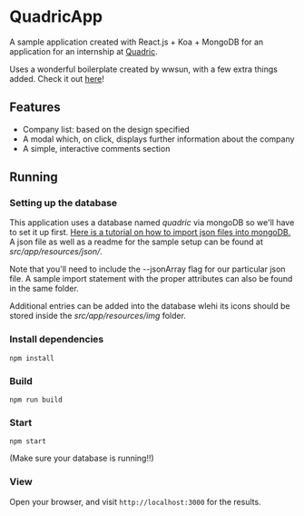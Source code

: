 # QuadricApp
A sample application created with React.js + Koa + MongoDB for an application for an internship at [Quadric](http://quadric.net/).

Uses a wonderful boilerplate created by wwsun, with a few extra things added. Check it out [here](https://github.com/wwsun/starter-node-react)! 

## Features
* Company list: based on the design specified
* A modal which, on click, displays further information about the company
* A simple, interactive comments section

## Running

### Setting up the database
This application uses a database named *quadric* via mongoDB so we'll have to set it up first. [Here is a tutorial on how to import json files into mongoDB.](https://docs.mongodb.com/getting-started/shell/import-data/) A json file as well as a readme for the sample setup can be found at *src/app/resources/json/*.

Note that you'll need to include the --jsonArray flag for our particular json file. A sample import statement with the proper attributes can also be found in the same folder.

Additional entries can be added into the database wlehi its icons should be stored inside the *src/app/resources/img* folder.

### Install dependencies
    npm install
    
### Build
    npm run build
    
### Start
    npm start
(Make sure your database is running!!)
### View

Open your browser, and visit `http://localhost:3000` for the results.